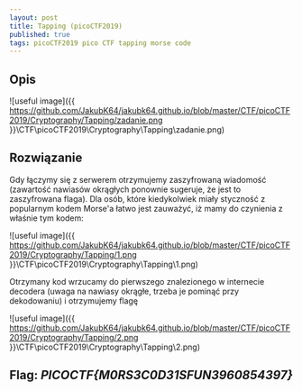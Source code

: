 ```yaml
---
layout: post
title: Tapping (picoCTF2019)
published: true
tags: picoCTF2019 pico CTF tapping morse code 
---
```


## Opis

![useful image]({{ https://github.com/JakubK64/jakubk64.github.io/blob/master/CTF/picoCTF2019/Cryptography/Tapping/zadanie.png }}\CTF\picoCTF2019\Cryptography\Tapping\zadanie.png)

## Rozwiązanie

Gdy łączymy się z serwerem otrzymujemy zaszyfrowaną wiadomość (zawartość nawiasów okrągłych ponownie sugeruje, że jest to zaszyfrowana flaga). Dla osób, które kiedykolwiek miały styczność z popularnym kodem Morse'a łatwo jest zauważyć, iż mamy do czynienia z właśnie tym kodem:

![useful image]({{ https://github.com/JakubK64/jakubk64.github.io/blob/master/CTF/picoCTF2019/Cryptography/Tapping/1.png }}\CTF\picoCTF2019\Cryptography\Tapping\1.png)

Otrzymany kod wrzucamy do pierwszego znalezionego w internecie decodera (uwaga na nawiasy okrągłe, trzeba je pominąć przy dekodowaniu) i otrzymujemy flagę

![useful image]({{ https://github.com/JakubK64/jakubk64.github.io/blob/master/CTF/picoCTF2019/Cryptography/Tapping/2.png }}\CTF\picoCTF2019\Cryptography\Tapping\2.png)

## Flag: *PICOCTF{M0RS3C0D31SFUN3960854397}*